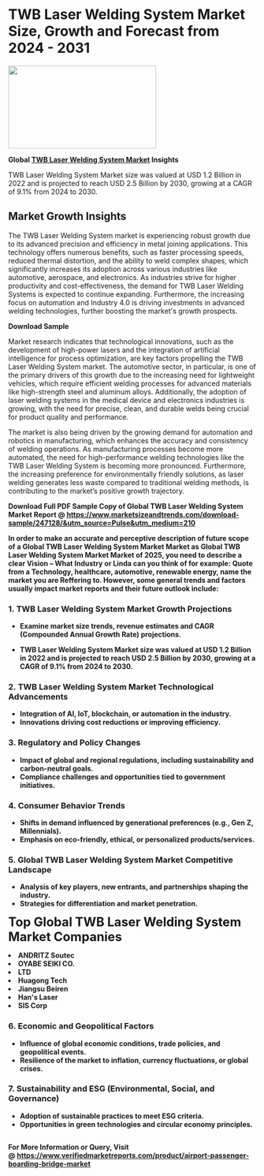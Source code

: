 <H1>TWB Laser Welding System Market Size, Growth and Forecast from 2024 - 2031</H1><img class="aligncenter size-medium wp-image-584254" src="https://thirdeyenews.in/wp-content/uploads/2024/09/Global-Market-Research-300x168.jpeg" alt="" width="300" height="168" /><p><strong>Global&nbsp;<a href="https://www.marketsizeandtrends.com/download-sample/247128/&amp;utm_source=Pulse&amp;utm_medium=210">TWB Laser Welding System Market</a> Insights</strong></p><p>TWB Laser Welding System Market size was valued at USD 1.2 Billion in 2022 and is projected to reach USD 2.5 Billion by 2030, growing at a CAGR of 9.1% from 2024 to 2030.</p><p><h2>Market Growth Insights</h2> <p>The TWB Laser Welding System market is experiencing robust growth due to its advanced precision and efficiency in metal joining applications. This technology offers numerous benefits, such as faster processing speeds, reduced thermal distortion, and the ability to weld complex shapes, which significantly increases its adoption across various industries like automotive, aerospace, and electronics. As industries strive for higher productivity and cost-effectiveness, the demand for TWB Laser Welding Systems is expected to continue expanding. Furthermore, the increasing focus on automation and Industry 4.0 is driving investments in advanced welding technologies, further boosting the market's growth prospects.</p> <p><strong>Download Sample</strong></p> <p>Market research indicates that technological innovations, such as the development of high-power lasers and the integration of artificial intelligence for process optimization, are key factors propelling the TWB Laser Welding System market. The automotive sector, in particular, is one of the primary drivers of this growth due to the increasing need for lightweight vehicles, which require efficient welding processes for advanced materials like high-strength steel and aluminum alloys. Additionally, the adoption of laser welding systems in the medical device and electronics industries is growing, with the need for precise, clean, and durable welds being crucial for product quality and performance.</p> <p>The market is also being driven by the growing demand for automation and robotics in manufacturing, which enhances the accuracy and consistency of welding operations. As manufacturing processes become more automated, the need for high-performance welding technologies like the TWB Laser Welding System is becoming more pronounced. Furthermore, the increasing preference for environmentally friendly solutions, as laser welding generates less waste compared to traditional welding methods, is contributing to the market’s positive growth trajectory.</p> <p><strong></p><p><span class=""><strong>Download Full PDF Sample Copy of Global TWB Laser Welding System Market Report</strong> @ <a href="https://www.marketsizeandtrends.com/download-sample/247128/&amp;utm_source=Pulse&amp;utm_medium=210" target="_blank">https://www.marketsizeandtrends.com/download-sample/247128/&amp;utm_source=Pulse&amp;utm_medium=210</a></span></p><p>In order to make an accurate and perceptive description of future scope of a Global&nbsp;TWB Laser Welding System Market Market as Global&nbsp;TWB Laser Welding System Market Market of 2025, you need to describe a clear Vision &ndash; What Industry or Linda can you think of for example: Quote from a Technology, healthcare, automotive, renewable energy, name the market you are Reffering to. However, some general trends and factors usually impact market reports and their future outlook include:</p><h3>1.&nbsp;<strong>TWB Laser Welding System Market Growth Projections</strong></h3><ul><li>Examine market size trends, revenue estimates and CAGR (Compounded Annual Growth Rate) projections.</li><li><p>TWB Laser Welding System Market size was valued at USD 1.2 Billion in 2022 and is projected to reach USD 2.5 Billion by 2030, growing at a CAGR of 9.1% from 2024 to 2030.</p></li></ul><h3>2.&nbsp;<strong>TWB Laser Welding System Market Technological Advancements</strong></h3><ul><li>Integration of AI, IoT, blockchain, or automation in the industry.</li><li>Innovations driving cost reductions or improving efficiency.</li></ul><h3>3.&nbsp;<strong>Regulatory and Policy Changes</strong></h3><ul><li>Impact of global and regional regulations, including sustainability and carbon-neutral goals.</li><li>Compliance challenges and opportunities tied to government initiatives.</li></ul><h3>4.&nbsp;<strong>Consumer Behavior Trends</strong></h3><ul><li>Shifts in demand influenced by generational preferences (e.g., Gen Z, Millennials).</li><li>Emphasis on eco-friendly, ethical, or personalized products/services.</li></ul><h3>5.&nbsp;<strong>Global TWB Laser Welding System Market Competitive Landscape</strong></h3><ul><li>Analysis of key players, new entrants, and partnerships shaping the industry.</li><li>Strategies for differentiation and market penetration.</li></ul><p data-pm-slice="1 1 []"><span style="color: inherit; font-family: inherit; font-size: 25px;">Top Global TWB Laser Welding System Market Companies</span></p><div class="" data-test-id=""><p><li>ANDRITZ Soutec</li><li> OYABE SEIKI CO.</li><li>LTD</li><li> Huagong Tech</li><li> Jiangsu Beiren</li><li> Han's Laser</li><li> SIS Corp</li></p></div><h3>6.&nbsp;<strong>Economic and Geopolitical Factors</strong></h3><ul><li>Influence of global economic conditions, trade policies, and geopolitical events.</li><li>Resilience of the market to inflation, currency fluctuations, or global crises.</li></ul><h3>7.&nbsp;<strong>Sustainability and ESG (Environmental, Social, and Governance)</strong></h3><ul><li>Adoption of sustainable practices to meet ESG criteria.</li><li>Opportunities in green technologies and circular economy principles.</li></ul><h2><strong style="font-size: 14px;">For More Information or Query, Visit @&nbsp;</strong><a style="background-color: #ffffff; font-size: 14px;" href="https://www.marketsizeandtrends.com/report/twb-laser-welding-system-market/" target="_blank">https://www.verifiedmarketreports.com/product/airport-passenger-boarding-bridge-market</a></h2>
